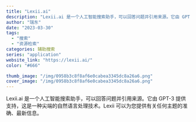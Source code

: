 ```yaml
---
title: "Lexii.ai"
description: "Lexii.ai 是一个人工智能搜索助手，可以回答问题并引用来源。它由 GPT-3 提供支持，这是一种尖端的自然语言处理"
author: "瑞东"
date: "2023-03-30"
tags:
  - "搜索"
  - "资源检索"
categories: 辅助搜索
series: "application"
website_link: "https://lexii.ai/"
color: "#666"

thumb_image: "/img/0958b3c8f8af6e0cabea3345dc8a26a6.png"
cover_image: "/img/0958b3c8f8af6e0cabea3345dc8a26a6.png"
---
```


Lexii.ai 是一个人工智能搜索助手，可以回答问题并引用来源。它由 GPT-3 提供支持，这是一种尖端的自然语言处理技术。Lexii 可以为您提供有关任何主题的准确、最新信息。